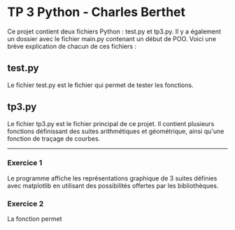 # TP 3 Python - Charles Berthet

Ce projet contient deux fichiers Python : test.py et tp3.py. Il y a également un dossier avec le fichier main.py contenant un début de POO. Voici une brève explication de chacun de ces fichiers :

## test.py

Le fichier test.py est le fichier qui permet de tester les fonctions.

## tp3.py

Le fichier tp3.py est le fichier principal de ce projet. Il contient plusieurs fonctions définissant des suites arithmétiques et géométrique, ainsi qu'une fonction de traçage de courbes.

---

### Exercice 1

Le programme affiche les représentations graphique de 3 suites définies avec matplotlib en utilisant des possibilités offertes par les bibliothèques.

### Exercice 2

La fonction permet 